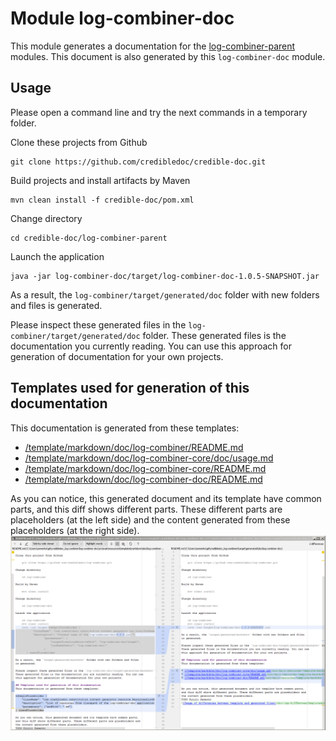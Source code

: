 # Module log-combiner-doc
This module generates a documentation for the
[log-combiner-parent](../README.md) modules.
This document is also generated by this `log-combiner-doc` module.

## Usage
Please open a command line and try the next commands in a temporary folder.

Clone these projects from Github

    git clone https://github.com/credibledoc/credible-doc.git
    
Build projects and install artifacts by Maven
    
    mvn clean install -f credible-doc/pom.xml

Change directory
    
    cd credible-doc/log-combiner-parent
    
Launch the application

    java -jar log-combiner-doc/target/log-combiner-doc-1.0.5-SNAPSHOT.jar

As a result, the `log-combiner/target/generated/doc` folder with new folders and files
is generated.

Please inspect these generated files in the `log-combiner/target/generated/doc` folder.
These generated files is the documentation you currently reading. You can use
this approach for generation of documentation for your own projects.

## Templates used for generation of this documentation
This documentation is generated from these templates:

* [/template/markdown/doc/log-combiner/README.md](src/main/resources/template/markdown/doc/log-combiner/README.md)
* [/template/markdown/doc/log-combiner-core/doc/usage.md](src/main/resources/template/markdown/doc/log-combiner-core/doc/usage.md)
* [/template/markdown/doc/log-combiner-core/README.md](src/main/resources/template/markdown/doc/log-combiner-core/README.md)
* [/template/markdown/doc/log-combiner-doc/README.md](src/main/resources/template/markdown/doc/log-combiner-doc/README.md)


As you can notice, this generated document and its template have common parts,
and this diff shows different parts. These different parts are placeholders (at the left side)
and the content generated from these placeholders (at the right side).
![Image of differences between template and generated files](doc/img/diffBetweenTemplateAndGeneratedFiles.png)
